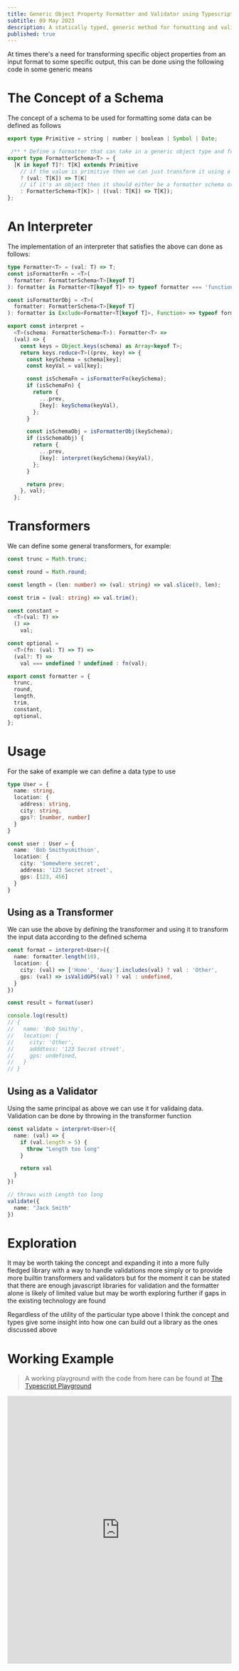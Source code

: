 ```yaml
---
title: Generic Object Property Formatter and Validator using Typescript
subtitle: 09 May 2023
description: A statically typed, generic method for formatting and validating javascript objects for interchange across system boundaries
published: true
---
```


At times there's a need for transforming specific object properties from an input format to some specific output, this can be done using the following code in some generic means

# The Concept of a Schema

The concept of a schema to be used for formatting some data can be defined as follows

```ts
export type Primitive = string | number | boolean | Symbol | Date;

 /** * Define a formatter that can take in a generic object type and format each entry of that object */
export type FormatterSchema<T> = {
  [K in keyof T]?: T[K] extends Primitive
    // if the value is primitive then we can just transform it using a simple function
    ? (val: T[K]) => T[K]
    // if it's an object then it should either be a formatter schema or a transformer function
    : FormatterSchema<T[K]> | ((val: T[K]) => T[K]);
};
```

# An Interpreter

The implementation of an interpreter that satisfies the above can done as follows:

```ts
type Formatter<T> = (val: T) => T;
const isFormatterFn = <T>(
  formatter: FormatterSchema<T>[keyof T]
): formatter is Formatter<T[keyof T]> => typeof formatter === 'function';

const isFormatterObj = <T>(
  formatter: FormatterSchema<T>[keyof T]
): formatter is Exclude<Formatter<T[keyof T]>, Function> => typeof formatter === 'object';

export const interpret =
  <T>(schema: FormatterSchema<T>): Formatter<T> =>
  (val) => {
    const keys = Object.keys(schema) as Array<keyof T>;
    return keys.reduce<T>((prev, key) => {
      const keySchema = schema[key];
      const keyVal = val[key];

      const isSchemaFn = isFormatterFn(keySchema);
      if (isSchemaFn) {
        return {
          ...prev,
          [key]: keySchema(keyVal),
        };
      }

      const isSchemaObj = isFormatterObj(keySchema);
      if (isSchemaObj) {
        return {
          ...prev,
          [key]: interpret(keySchema)(keyVal),
        };
      }

      return prev;
    }, val);
  };
```

# Transformers

We can define some general transformers, for example:

```ts
const trunc = Math.trunc;

const round = Math.round;

const length = (len: number) => (val: string) => val.slice(0, len);

const trim = (val: string) => val.trim();

const constant =
  <T>(val: T) =>
  () =>
    val;

const optional =
  <T>(fn: (val: T) => T) =>
  (val?: T) =>
    val === undefined ? undefined : fn(val);

export const formatter = {
  trunc,
  round,
  length,
  trim,
  constant,
  optional,
};
```

# Usage

For the sake of example we can define a data type to use

```ts
type User = {
  name: string,
  location: {
    address: string,
    city: string,
    gps?: [number, number]
  }
}

const user : User = {
  name: 'Bob Smithysmithson',
  location: {
    city: 'Somewhere secret',
    address: '123 Secret street',
    gps: [123, 456]
  }
}
```

## Using as a Transformer

We can use the above by defining the transformer and using it to transform the input data according to the defined schema

```ts
const format = interpret<User>({
  name: formatter.length(10),
  location: {
    city: (val) => ['Home', 'Away'].includes(val) ? val : 'Other',
    gps: (val) => isValidGPS(val) ? val : undefined,
  }
})

const result = format(user)

console.log(result)
// {
//   name: 'Bob Smithy',
//   location: {
//     city: 'Other',
//     adddtess: '123 Secret street',
//     gps: undefined,
//   }  
// }
```


## Using as a Validator

Using the same principal as above we can use it for validaing data. Validation can be done by throwing in the transformer function

```ts
const validate = interpret<User>({
  name: (val) => {
    if (val.length > 5) {
      throw "Length too long"
    }

    return val
  }
})

// throws with Length too long
validate({
  name: "Jack Smith"
})
```

# Exploration

It may be worth taking the concept and expanding it into a more fully fledged library with a way to handle validations more simply or to provide more builtin transformers and validators but for the moment it can be stated that there are enough javascript libraries for validation and the formatter alone is likely of limited value but may be worth exploring further if gaps in the existing technology are found

Regardless of the utility of the particular type above I think the concept and types give some insight into how one can build out a library as the ones discussed above

# Working Example

> A working playground with the code from here can be found at [The Typescript Playground](https://www.typescriptlang.org/play?jsx=0&module=1#code/KYDwDg9gTgLgBDAnmYcAKUCWBbTNMBuqAvHAM4xYB2A5nAD5xUCu2ARsFA3GxBADbAAhlW4BlROwHcAIkJjAA3AChlcAPQAqTXB0zgAM0xVUQuAejZ5CrjAAW8uAGMRCIQGtUxuGZrATWE5wEGwAVsBO8EgoPlQAJuaWjsJOdnD+lIjBBggO8CHhkbrqyqCQsAjIqABiSTA2YqnAVgA8ACoAfHCkAN5qcADaANJw3p6IEDltALoA-ABccG3D0+kgCvFk6Fi4+ET9cBrqozn2qARC-MxeW2A7eISoZ6IA7qguoqHMFAhQImQWKDYUbwb7GOhmMg4MCCczMKiRTAQKgHOCzOAACgu-EWyyG0wAlN0unjpqj1MdMDk8AByLauAoRKJ2fwg8h2CDMfgJYB4FlcDg+RJA6ycchNKzBLhmSj-QHYMUGeGI5Goxa1EX1TiNFmtUldRgYrGXXErInEElmlQAXxUymiNTqNnaXVIxpxS3NJJUTmRP0wZA1Vi1UGqolILox-Xloqg6qd2olQhdA3GkyWZIJixjIdGWyDsfaqeAEym01dXQd6ZzNm6xFINKVCPwyJpdt9VH9gYTUAA8mFunBI9Ge-HNQ0kym02XlFnhcHawG4ABREBOK5xYAtAshovTjMdAA0cGqypbVArlRQ1Z7dYbjMibdUZWg8A7-qoNjuwHgxH6kbIJMxwXRNdWTTo5x3Z1OmJfp3S9OA+kOQ533gcYtlIftChgAA6dCMUAsCiSELYAEEoD+RAWn3ToVGQuAoB-ZgoFEdCcMYuJmCcLdOiNb8CGPcYEKQ+jnD9NCSx1ZozFIQjpOLRBpjo0TULgcYADVLkHbEFKU1RRLEzt4ADKSrDDQcAygzgwwxcZTKEAllPoqlMRMpMwyJESDMYmBmNELyDLgHDgv4w9UQM3TFjspNbJLTT+AJMLArgW1wpS-SVPEvN7Kwizu3HTgsNixB7MctKXIxNywKwzy0sOHy-MQurkOCnDQuaw5ItGT9OG-GBitK4r4sS5rUoM60MvohqWLgfinJS49sTKw5Uv6d8BGAHD+AgGhKp6qA+oJVRVMoZVBwAWXkOwcNOhF2yyqBOXiC6rvYp64nuoy4EEWh7EHDEfsWFh2E4BD3UWChqBoBDsRwsh+EwbiMQABmPH6yuUE6dn+7EIcocEYcuG6dgxDHVNQkRf3-Xjcc9WDDlJ+nkOxT6fggMBzy0v9DkjAwqEWcG6YtIWOjg7EFhF1FsTvOB4U3IwTASdE5cMYxgASbMqHgu0XwqVSazFXp+lupwkoY96zZ+mh7DN-HsDNinPzN9nOf4MLVodOAAFUyENprDioIQFTxqHLYgFxz0WAKhDiOJGLIMgQ-BM2ULwRAk9oFO4BoMAyAlgZgY4KBj0LzgyRW5QJsxrKA3izA4gAcTQMQccufPS+LphWCLwliXMS5fdZ+Acws-a+paH3OA6DERMD4P51jLb-GtuwMQARmRkbDm2iOkX5-3kKcNOBaWvuBhpAAJCAFRpY8aVIl4hEQGlphw4x12YTcyHgtE4GlxYaS9jOFAW+qIc6J0xKfYWtdLj1ybmIH+6J-6y3iKrRWZsJrWiOtXL63wxSLEnlwI2Acg7AAAQAIRCHAMQuw7CIDILQsgrYw672RFHVER8kAALENfYALx+SoF9k4HyoD6IxzjsABOAC14ACYADM1CIg+XIJQYAP5RHIXAYsAYsi5HHgACwAFYABs5d0pV1UvHLkv4F79TwVAbB61BBbR2hiKx-AYCOKytieu8gSDdS-D5CevsoDT1nqQk+lxhKogqrDK2f0uiGNqgZewj0XhwAAEQABll5-RgHwb6yIaAZNRFXKaTEZrYn6Jg7BFJchpK2C8PkTBSEIAKdtWgygfFxD8RiexBIgA)


<iframe height="600px" width="100%" src="https://www.typescriptlang.org/play?jsx=0&module=1#code/KYDwDg9gTgLgBDAnmYcAKUCWBbTNMBuqAvHAM4xYB2A5nAD5xUCu2ARsFA3GxBADbAAhlW4BlROwHcAIkJjAA3AChlcAPQAqTXB0zgAM0xVUQuAejZ5CrjAAW8uAGMRCIQGtUxuGZrATWE5wEGwAVsBO8EgoPlQAJuaWjsJOdnD+lIjBBggO8CHhkbrqyqCQsAjIqABiSTA2YqnAVgA8ACoAfHCkAN5qcADaANJw3p6IEDltALoA-ABccG3D0+kgCvFk6Fi4+ET9cBrqozn2qARC-MxeW2A7eISoZ6IA7qguoqHMFAhQImQWKDYUbwb7GOhmMg4MCCczMKiRTAQKgHOCzOAACgu-EWyyG0wAlN0unjpqj1MdMDk8AByLauAoRKJ2fwg8h2CDMfgJYB4FlcDg+RJA6ycchNKzBLhmSj-QHYMUGeGI5Goxa1EX1TiNFmtUldRgYrGXXErInEElmlQAXxUymiNTqNnaXVIxpxS3NJJUTmRP0wZA1Vi1UGqolILox-Xloqg6qd2olQhdA3GkyWZIJixjIdGWyDsfaqeAEym01dXQd6ZzNm6xFINKVCPwyJpdt9VH9gYTUAA8mFunBI9Ge-HNQ0kym02XlFnhcHawG4ABREBOK5xYAtAshovTjMdAA0cGqypbVArlRQ1Z7dYbjMibdUZWg8A7-qoNjuwHgxH6kbIJMxwXRNdWTTo5x3Z1OmJfp3S9OA+kOQ533gcYtlIftChgAA6dCMUAsCiSELYAEEoD+RAWn3ToVGQuAoB-ZgoFEdCcMYuJmCcLdOiNb8CGPcYEKQ+jnD9NCSx1ZozFIQjpOLRBpjo0TULgcYADVLkHbEFKU1RRLEzt4ADKSrDDQcAygzgwwxcZTKEAllPoqlMRMpMwyJESDMYmBmNELyDLgHDgv4w9UQM3TFjspNbJLTT+AJMLArgW1wpS-SVPEvN7Kwizu3HTgsNixB7MctKXIxNywKwzy0sOHy-MQurkOCnDQuaw5ItGT9OG-GBitK4r4sS5rUoM60MvohqWLgfinJS49sTKw5Uv6d8BGAHD+AgGhKp6qA+oJVRVMoZVBwAWXkOwcNOhF2yyqBOXiC6rvYp64nuoy4EEWh7EHDEfsWFh2E4BD3UWChqBoBDsRwsh+EwbiMQABmPH6yuUE6dn+7EIcocEYcuG6dgxDHVNQkRf3-Xjcc9WDDlJ+nkOxT6fggMBzy0v9DkjAwqEWcG6YtIWOjg7EFhF1FsTvOB4U3IwTASdE5cMYxgASbMqHgu0XwqVSazFXp+lupwkoY96zZ+mh7DN-HsDNinPzN9nOf4MLVodOAAFUyENprDioIQFTxqHLYgFxz0WAKhDiOJGLIMgQ-BM2ULwRAk9oFO4BoMAyAlgZgY4KBj0LzgyRW5QJsxrKA3izA4gAcTQMQccufPS+LphWCLwliXMS5fdZ+Acws-a+paH3OA6DERMD4P51jLb-GtuwMQARmRkbDm2iOkX5-3kKcNOBaWvuBhpAAJCAFRpY8aVIl4hEQGlphw4x12YTcyHgtE4GlxYaS9jOFAW+qIc6J0xKfYWtdLj1ybmIH+6J-6y3iKrRWZsJrWiOtXL63wxSLEnlwI2Acg7AAAQAIRCHAMQuw7CIDILQsgrYw672RFHVER8kAALENfYALx+SoF9k4HyoD6IxzjsABOAC14ACYADM1CIg+XIJQYAP5RHIXAYsAYsi5HHgACwAFYABs5d0pV1UvHLkv4F79TwVAbB61BBbR2hiKx-AYCOKytieu8gSDdS-D5CevsoDT1nqQk+lxhKogqrDK2f0uiGNqgZewj0XhwAAEQABll5-RgHwb6yIaAZNRFXKaTEZrYn6Jg7BFJchpK2C8PkTBSEIAKdtWgygfFxD8RiexBIgA" scrolling="no" frameborder="no" allowtransparency="true" allowfullscreen="true" sandbox="allow-forms allow-pointer-lock allow-popups allow-same-origin allow-scripts allow-modals"></iframe>